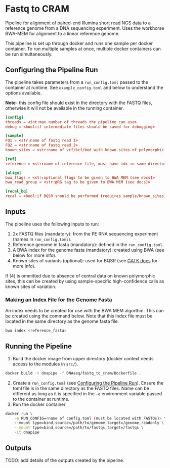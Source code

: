# Fastq to CRAM

Pipeline for alignment of paired-end Illumina short read NGS data to a reference genome from a DNA sequencing experiment. Uses the workhorse BWA-MEM for alignment to a linear reference genome.

This pipeline is set up through docker and runs one sample per docker container. To run multiple samples at once, multiple docker containers can be run simultaneously.

## Configuring the Pipeline Run

The pipeline takes parameters from a `run_config.toml` passed to the container at runtime. See `example_config.toml` and below to understand the options available. 

**Note**- this config file should exist in the directory with the FASTQ files, otherwise it will not be available in the running container.

```toml
[config]
threads = <int:max number of threads the pipeline can use>
debug = <bool:if intermediate files should be saved for debugging>

[sample]
FQ1 = <str:name of fastq read 1>
FQ2 = <str:name of fastq read 2>
known_sites = <str:name of vcf/bcf/bed with known sites of polymorphic sites for BQSR>

[ref]
reference = <str:name of reference file, must have idx in same directory for BWA>

[align]
bwa_flags = <str:optional flags to be given to BWA MEM (see docs)>
bwa_read_group = <str:@RG tag to be given to BWA MEM (see docs)>

[recal_bq]
recal = <bool:if BQSR should be performed (requires sample/known_sites)>
```

## Inputs

The pipeline uses the following inputs to run:

1. 2x FASTQ files (mandatory): from the PE RNA sequencing experiment (names in `run_config.toml`).
2. Reference genome in fasta (mandatory): defined in the `run_config.toml`.
3. A BWA index for the genome fasta (mandatory): created using BWA (see below for more info).
4. Known sites of variants (optional): used for BQSR (see [GATK docs](https://gatk.broadinstitute.org/hc/en-us/articles/360036898312-BaseRecalibrator#--known-sites) for more info).

If (4) is ommitted due to absence of central data on known polymorphic sites, this can be created by using sample-specific high-confidence calls as known sites of variation.

### Making an Index File for the Genome Fasta

An index needs to be created for use with the BWA MEM algorthm. This can be created using the command below. Note that this index file must be located in the same directory as the genome fasta file.

```bash
bwa index <reference_fasta>
```


## Running the Pipeline
1. Build the docker image from upper directory (docker context needs access to the modules in `src/`).
```bash
docker build -t dnapipe -f DNAseq/fastq_to_cram/Dockerfile .
```
2. Create a `run_config.toml` (see [Configuring the Pipeline Run](#configuring-the-pipeline-run)). Ensure the toml file is in the same directory as the FASTQ files. Name can be different as long as it is specified in the `-e` environment variable passed to the container at runtime.
3. Run the docker container
```bash
docker run \
    -e RUN_CONFIG=<name of config.toml (must be located with FASTQs)> \
    --mount type=bind,source=/path/to/genome,target=/genome,readonly \
    --mount type=bind,source=/path/to/fastqs,target=/fastqs \
    -it dnapipe
```

## Outputs

TODO: add details of the outputs created by the pipeline.
